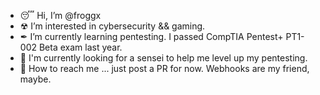 - 😴 Hi, I’m @froggx
- ☢ I’m interested in cybersecurity && gaming.
- ✒ I’m currently learning pentesting. I passed CompTIA Pentest+ PT1-002 Beta exam last year.
- 🍻 I'm currently looking for a sensei to help me level up my pentesting.
- 👻 How to reach me ... just post a PR for now. Webhooks are my friend, maybe. 

<!---
froggx/froggx is a ✨ special ✨ repository because its `README.md` (this file) appears on your GitHub profile.
You can click the Preview link to take a look at your changes.
--->
